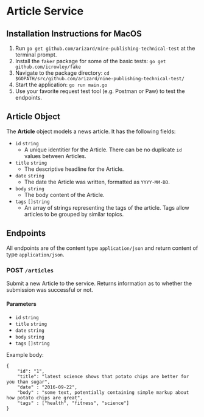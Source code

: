 # Article Service

## Installation Instructions for MacOS

1.  Run `go get github.com/arizard/nine-publishing-technical-test` at the terminal prompt.
2.  Install the `faker` package for some of the basic tests: `go get github.com/icrowley/fake`
3.  Navigate to the package directory: `cd $GOPATH/src/github.com/arizard/nine-publishing-technical-test/`
4.  Start the application: `go run main.go`
5.  Use your favorite request test tool (e.g. Postman or Paw) to test the endpoints.

## Article Object

The **Article** object models a news article. It has the following fields:
*   `id` `string` 
    *   A unique identitier for the Article. There can be no duplicate `id` values between Articles.
*   `title` `string` 
    *   The descriptive headline for the Article.
*   `date` `string` 
    *   The date the Article was written, formatted as `YYYY-MM-DD`.
*   `body` `string` 
    *   The body content of the Article.
*   `tags` `[]string` 
    *   An array of strings representing the tags of the article. Tags allow articles to be grouped by similar topics.

## Endpoints

All endpoints are of the content type `application/json` and return content of type `application/json`.

### POST `/articles`

Submit a new Article to the service. Returns information as to whether the submission was successful or not.

#### Parameters

*   `id` `string`
*   `title` `string`
*   `date` `string`
*   `body` `string`
*   `tags` `[]string`

Example body:
    
    {
        "id": "1",
        "title": "latest science shows that potato chips are better for you than sugar",
        "date" : "2016-09-22",
        "body" : "some text, potentially containing simple markup about how potato chips are great",
        "tags" : ["health", "fitness", "science"]
    }







